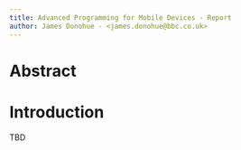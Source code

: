 ```yaml
---
title: Advanced Programming for Mobile Devices - Report
author: James Donohue - <james.donohue@bbc.co.uk>
---
```


# Abstract


# Introduction

TBD
